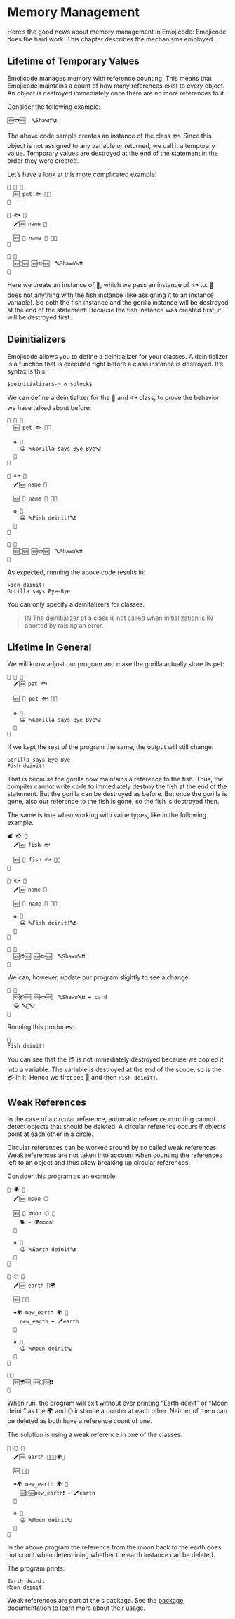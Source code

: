 # Memory Management

Here’s the good news about memory management in Emojicode: Emojicode does the hard work. This chapter describes the mechanisms employed.

## Lifetime of Temporary Values

Emojicode manages memory with reference counting. This means that Emojicode maintains a count of how many references exist to every object. An object is destroyed immediately once there are no more references to it.

Consider the following example:

```
🆕🐟🆕  🔤Shawn🔤❗️
```

The above code sample creates an instance of the class 🐟. Since this object is not assigned to any variable or returned, we call it a temporary value. Temporary values are destroyed at the end of the statement in the order they were created.

Let’s have a look at this more complicated example:

```
🐇 🦍 🍇
  🆕 pet 🐟 🍇🍉
🍉

🐇 🐟 🍇
  🖍🆕 name 🔡

  🆕 🍼 name 🔡 🍇🍉
🍉

🏁 🍇
  🆕🦍🆕️ 🆕🐟🆕  🔤Shawn🔤❗️❗
🍉

```
Here we create an instance of  🦍, which we pass an instance of  🐟 to.   🦍 does not anything with the fish instance (like assigning it to an instance variable). So both the fish instance and the gorilla instance will be destroyed at the end of the statement. Because the fish instance was created first, it will be destroyed first.

## Deinitializers

Emojicode allows you to define a deinitializer for your classes. A deinitializer is a function that is executed right before a class instance is destroyed. It’s syntax is this:

```syntax
$deinitializer$-> ♻️ $block$
```

We can define a deinitializer for the  🦍 and  🐟 class, to prove the behavior we have talked about before:

```
🐇 🦍 🍇
  🆕 pet 🐟 🍇🍉

  ♻️ 🍇
    😀 🔤Gorilla says Bye-Bye🔤❗️
  🍉
🍉

🐇 🐟 🍇
  🖍🆕 name 🔡

  🆕 🍼 name 🔡 🍇🍉

  ♻️ 🍇
    😀 🔤Fish deinit!🔤❗️
  🍉
🍉

🏁 🍇
  🆕🦍🆕️ 🆕🐟🆕  🔤Shawn🔤❗️❗
🍉
```

As expected, running the above code results in:

```
Fish deinit!
Gorilla says Bye-Bye
```

You can only specify a deinitalizers for classes.

>!N The deinitializer of a class is not called when initialization is
>!N aborted by raising an error.

## Lifetime in General

We will know adjust our program and make the gorilla actually store its pet:

```
🐇 🦍 🍇
  🖍🆕 pet 🐟

  🆕 🍼 pet 🐟 🍇🍉

  ♻️ 🍇
    😀 🔤Gorilla says Bye-Bye🔤❗️
  🍉
🍉
```

If we kept the rest of the program the same, the output will still change:

```
Gorilla says Bye-Bye
Fish deinit!
```

That is because the gorilla now maintains a reference to the fish. Thus, the compiler cannot write code to immediately destroy the fish at the end of the statement. But the gorilla can be destroyed as before. But once the gorilla is gone, also our reference to the fish is gone, so the fish is destroyed then.

The same is true when working with value types, like in the following example.

```
🕊 💳 🍇
  🖍🆕 fish 🐟

  🆕 🍼 fish 🐟 🍇🍉
🍉

🐇 🐟 🍇
  🖍🆕 name 🔡

  🆕 🍼 name 🔡 🍇🍉

  ♻️ 🍇
    😀 🔤Fish deinit!🔤❗️
  🍉
🍉

🏁 🍇
  🆕💳🆕️ 🆕🐟🆕  🔤Shawn🔤❗️❗
🍉
```

We can, however, update our program slightly to see a change:

```
🏁 🍇
  🆕💳🆕️ 🆕🐟🆕  🔤Shawn🔤❗️❗ ➡️ card
  😀 🔤💛🔤❗️
🍉
```

Running this produces:

```
💛
Fish deinit!
```

You can see that the 💳 is not immediately destroyed because we copied it into a variable. The variable is destroyed at the end of the scope, so is the  💳 in it. Hence we first see 💛 and then `Fish deinit!`.

## Weak References

In the case of a circular reference, automatic reference counting cannot
detect objects that should be deleted. A circular reference occurs if
objects point at each other in a circle.

Circular references can be worked around by so called weak references. Weak
references are not taken into account when counting the references left to an
object and thus allow breaking up circular references.

Consider this program as an example:

```
🐇 🌍 🍇
  🖍🆕 moon 🌕

  🆕 🍼 moon 🌕 🍇
    🐕 ➡️ 🌍moon❗️
  🍉

  ♻️ 🍇
    😀 🔤Earth deinit🔤❗️
  🍉
🍉

🐇 🌕 🍇
  🖍🆕 earth 🍬🌍

  🆕 🍇🍉

  ➡️🌍 new_earth 🌍 🍇
    new_earth ➡️ 🖍earth
  🍉

  ♻️ 🍇
    😀 🔤Moon deinit🔤❗️
  🍉
🍉

🏁🍇
  🆕🌍🆕 🆕🌕🆕❗️❗️
🍉
```

When run, the program will exit without ever printing “Earth deinit” or “Moon
deinit” as the 🌍 and 🌕 instance a pointer at each other. Neither of them
can be deleted as both have a reference count of one.

The solution is using a weak reference in one of the classes:

```
🐇 🌕 🍇
  🖍🆕 earth 🍬📶🐚🌍🍆

  🆕 🍇🍉

  ➡️🌍 new_earth 🌍 🍇
    🆕📶🆕new_earth❗️ ➡️ 🖍earth
  🍉

  ♻️ 🍇
    😀 🔤Moon deinit🔤❗️
  🍉
🍉
```

In the above program the reference from the moon back to the earth does not
count when determining whether the earth instance can be deleted.

The program prints:

```
Earth deinit
Moon deinit
```

Weak references are part of the s package. See the [package documentation](../packages/s/1f4f6.html) to
learn more about their usage.
